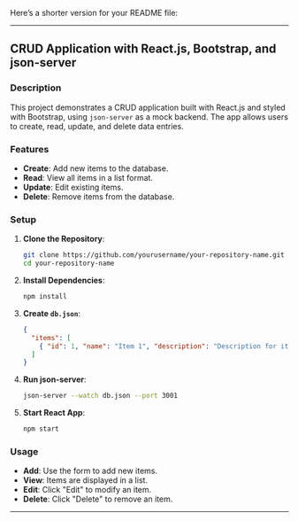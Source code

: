 Here’s a shorter version for your README file:

---

## CRUD Application with React.js, Bootstrap, and json-server

### Description

This project demonstrates a CRUD application built with React.js and styled with Bootstrap, using `json-server` as a mock backend. The app allows users to create, read, update, and delete data entries.

### Features

- **Create**: Add new items to the database.
- **Read**: View all items in a list format.
- **Update**: Edit existing items.
- **Delete**: Remove items from the database.

### Setup

1. **Clone the Repository**:

   ```bash
   git clone https://github.com/yourusername/your-repository-name.git
   cd your-repository-name
   ```

2. **Install Dependencies**:

   ```bash
   npm install
   ```

3. **Create `db.json`**:

   ```json
   {
     "items": [
       { "id": 1, "name": "Item 1", "description": "Description for item 1" }
     ]
   }
   ```

4. **Run json-server**:

   ```bash
   json-server --watch db.json --port 3001
   ```

5. **Start React App**:

   ```bash
   npm start
   ```

### Usage

- **Add**: Use the form to add new items.
- **View**: Items are displayed in a list.
- **Edit**: Click "Edit" to modify an item.
- **Delete**: Click "Delete" to remove an item.


---

